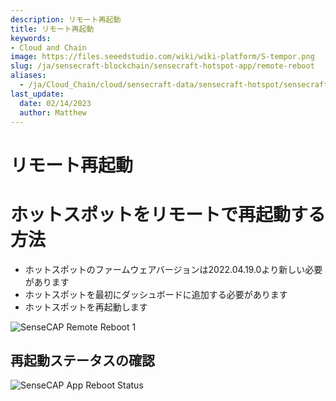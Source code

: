 ```yaml
---
description: リモート再起動
title: リモート再起動
keywords:
- Cloud and Chain
image: https://files.seeedstudio.com/wiki/wiki-platform/S-tempor.png
slug: /ja/sensecraft-blockchain/sensecraft-hotspot-app/remote-reboot
aliases:
  - /ja/Cloud_Chain/cloud/sensecraft-data/sensecraft-hotspot/sensecraft-hotspot-app/hotspot_management/remote-reboot
last_update:
  date: 02/14/2023
  author: Matthew
---
```


リモート再起動
=============

**ホットスポットをリモートで再起動する方法**
=======================================

*   ホットスポットのファームウェアバージョンは2022.04.19.0より新しい必要があります
*   ホットスポットを最初にダッシュボードに追加する必要があります
*   ホットスポットを再起動します

![SenseCAP Remote Reboot 1](https://www.sensecapmx.com/wp-content/uploads/2022/07/reboot-1.png)

**再起動ステータスの確認**
------------------------------

![SenseCAP App Reboot Status](https://www.sensecapmx.com/wp-content/uploads/2022/07/image-2.png)